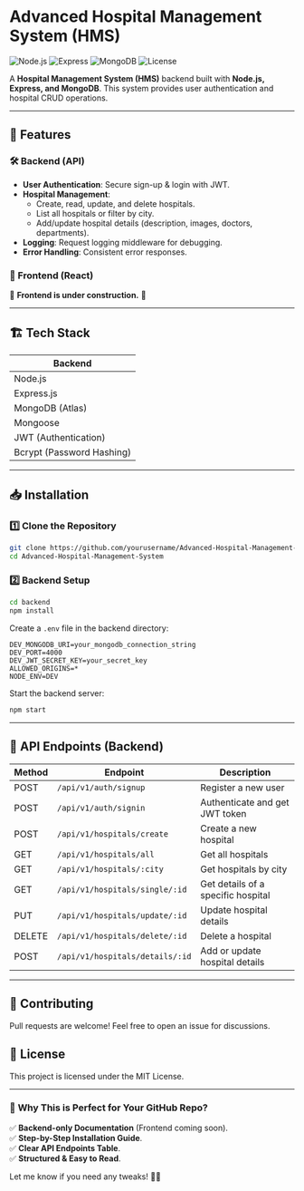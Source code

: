 # Advanced Hospital Management System (HMS)

![Node.js](https://img.shields.io/badge/Node.js-v20.11.1-green)
![Express](https://img.shields.io/badge/Express-v4.x-blue)
![MongoDB](https://img.shields.io/badge/MongoDB-Atlas-yellow)
![License](https://img.shields.io/badge/License-MIT-red)

A **Hospital Management System (HMS)** backend built with **Node.js, Express, and MongoDB**. This system provides user authentication and hospital CRUD operations.

---

## 🚀 Features
### 🛠 Backend (API)
- **User Authentication**: Secure sign-up & login with JWT.
- **Hospital Management**:
  - Create, read, update, and delete hospitals.
  - List all hospitals or filter by city.
  - Add/update hospital details (description, images, doctors, departments).
- **Logging**: Request logging middleware for debugging.
- **Error Handling**: Consistent error responses.

### 🎨 Frontend (React)
🚧 **Frontend is under construction.** 🚧

---

## 🏗 Tech Stack
| Backend |
|---------|
| Node.js |
| Express.js |
| MongoDB (Atlas) |
| Mongoose |
| JWT (Authentication) |
| Bcrypt (Password Hashing) |

---

## 📥 Installation

### 1️⃣ Clone the Repository
```bash
git clone https://github.com/yourusername/Advanced-Hospital-Management-System.git
cd Advanced-Hospital-Management-System
```

### 2️⃣ Backend Setup
```bash
cd backend
npm install
```

Create a `.env` file in the backend directory:
```plaintext
DEV_MONGODB_URI=your_mongodb_connection_string
DEV_PORT=4000
DEV_JWT_SECRET_KEY=your_secret_key
ALLOWED_ORIGINS=*
NODE_ENV=DEV
```

Start the backend server:
```bash
npm start
```

---

## 🔗 API Endpoints (Backend)
| Method | Endpoint | Description |
|--------|---------|-------------|
| POST | `/api/v1/auth/signup` | Register a new user |
| POST | `/api/v1/auth/signin` | Authenticate and get JWT token |
| POST | `/api/v1/hospitals/create` | Create a new hospital |
| GET  | `/api/v1/hospitals/all` | Get all hospitals |
| GET  | `/api/v1/hospitals/:city` | Get hospitals by city |
| GET  | `/api/v1/hospitals/single/:id` | Get details of a specific hospital |
| PUT  | `/api/v1/hospitals/update/:id` | Update hospital details |
| DELETE | `/api/v1/hospitals/delete/:id` | Delete a hospital |
| POST | `/api/v1/hospitals/details/:id` | Add or update hospital details |

---

## 🤝 Contributing
Pull requests are welcome! Feel free to open an issue for discussions.

## 📜 License
This project is licensed under the MIT License.

---

### 🔹 **Why This is Perfect for Your GitHub Repo?**
✅ **Backend-only Documentation** (Frontend coming soon).  
✅ **Step-by-Step Installation Guide**.  
✅ **Clear API Endpoints Table**.  
✅ **Structured & Easy to Read**.

Let me know if you need any tweaks! 🚀🔥

